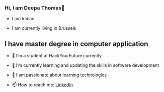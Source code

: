 ### Hi, I am Deepa Thomas👋

* I am Indian 

* I am currently living in Brussels

## I have master degree in computer application

- 🔭 I’m a student at HackYourFuture currently
- 🌱 I’m currently learning and updating the skills in software development
- 👯 I am passionate about learning technologies

- 📫 How to reach me: [LinkedIn](https://www.linkedin.com/in/deepa-thomas-8b1aa670/)
